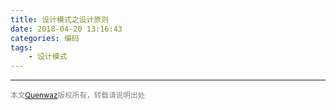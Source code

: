 ```yaml
---
title: 设计模式之设计原则
date: 2018-04-20 13:16:43
categories: 编码
tags:
    - 设计模式
---
```








---
<small><font color= "gray">本文[Quenwaz](http://quenwaz.github.io)版权所有，转载请说明出处</font></small>